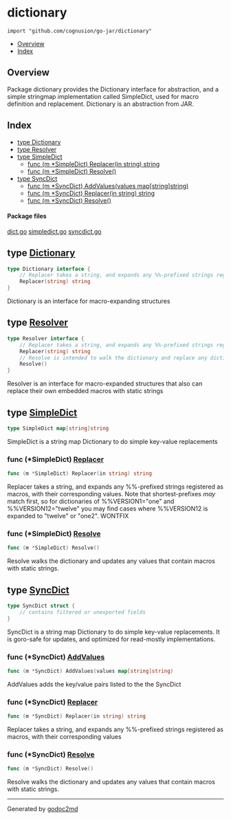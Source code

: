 

# dictionary
`import "github.com/cognusion/go-jar/dictionary"`

* [Overview](#pkg-overview)
* [Index](#pkg-index)

## <a name="pkg-overview">Overview</a>
Package dictionary provides the Dictionary interface for abstraction, and a simple stringmap implementation called SimpleDict, used for macro
definition and replacement.
Dictionary is an abstraction from JAR.




## <a name="pkg-index">Index</a>
* [type Dictionary](#Dictionary)
* [type Resolver](#Resolver)
* [type SimpleDict](#SimpleDict)
  * [func (m *SimpleDict) Replacer(in string) string](#SimpleDict.Replacer)
  * [func (m *SimpleDict) Resolve()](#SimpleDict.Resolve)
* [type SyncDict](#SyncDict)
  * [func (m *SyncDict) AddValues(values map[string]string)](#SyncDict.AddValues)
  * [func (m *SyncDict) Replacer(in string) string](#SyncDict.Replacer)
  * [func (m *SyncDict) Resolve()](#SyncDict.Resolve)


#### <a name="pkg-files">Package files</a>
[dict.go](https://github.com/cognusion/go-jar/tree/master/dictionary/dict.go) [simpledict.go](https://github.com/cognusion/go-jar/tree/master/dictionary/simpledict.go) [syncdict.go](https://github.com/cognusion/go-jar/tree/master/dictionary/syncdict.go)






## <a name="Dictionary">type</a> [Dictionary](https://github.com/cognusion/go-jar/tree/master/dictionary/dict.go?s=299:472#L7)
``` go
type Dictionary interface {
    // Replacer takes a string, and expands any %%-prefixed strings registered as macros, with their corresponding values
    Replacer(string) string
}
```
Dictionary is an interface for macro-expanding structures










## <a name="Resolver">type</a> [Resolver](https://github.com/cognusion/go-jar/tree/master/dictionary/dict.go?s=600:882#L13)
``` go
type Resolver interface {
    // Replacer takes a string, and expands any %%-prefixed strings registered as macros, with their corresponding values
    Replacer(string) string
    // Resolve is intended to walk the dictionary and replace any dictionary items with static strings
    Resolve()
}
```
Resolver is an interface for macro-expanded structures that also can replace their own embedded macros with static strings










## <a name="SimpleDict">type</a> [SimpleDict](https://github.com/cognusion/go-jar/tree/master/dictionary/simpledict.go?s=127:160#L9)
``` go
type SimpleDict map[string]string
```
SimpleDict is a string map Dictionary to do simple key-value replacements










### <a name="SimpleDict.Replacer">func</a> (\*SimpleDict) [Replacer](https://github.com/cognusion/go-jar/tree/master/dictionary/simpledict.go?s=774:821#L29)
``` go
func (m *SimpleDict) Replacer(in string) string
```
Replacer takes a string, and expands any %%-prefixed strings registered as macros, with their corresponding values.
Note that shortest-prefixes *may* match first, so for dictionaries of %%VERSION1="one" and %%VERSION12="twelve" you may find
cases where %%VERSION12 is expanded to "twelve" or "one2". WONTFIX




### <a name="SimpleDict.Resolve">func</a> (\*SimpleDict) [Resolve](https://github.com/cognusion/go-jar/tree/master/dictionary/simpledict.go?s=258:288#L12)
``` go
func (m *SimpleDict) Resolve()
```
Resolve walks the dictionary and updates any values that contain macros with static strings.




## <a name="SyncDict">type</a> [SyncDict](https://github.com/cognusion/go-jar/tree/master/dictionary/syncdict.go?s=210:266#L10)
``` go
type SyncDict struct {
    // contains filtered or unexported fields
}

```
SyncDict is a string map Dictionary to do simple key-value replacements. It is goro-safe for updates, and optimized for read-mostly implementations.










### <a name="SyncDict.AddValues">func</a> (\*SyncDict) [AddValues](https://github.com/cognusion/go-jar/tree/master/dictionary/syncdict.go?s=333:387#L16)
``` go
func (m *SyncDict) AddValues(values map[string]string)
```
AddValues adds the key/value pairs listed to the the SyncDict




### <a name="SyncDict.Replacer">func</a> (\*SyncDict) [Replacer](https://github.com/cognusion/go-jar/tree/master/dictionary/syncdict.go?s=939:984#L40)
``` go
func (m *SyncDict) Replacer(in string) string
```
Replacer takes a string, and expands any %%-prefixed strings registered as macros, with their corresponding values




### <a name="SyncDict.Resolve">func</a> (\*SyncDict) [Resolve](https://github.com/cognusion/go-jar/tree/master/dictionary/syncdict.go?s=580:608#L26)
``` go
func (m *SyncDict) Resolve()
```
Resolve walks the dictionary and updates any values that contain macros with static strings.








- - -
Generated by [godoc2md](http://godoc.org/github.com/cognusion/godoc2md)
